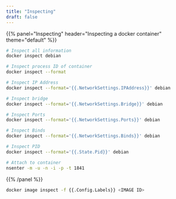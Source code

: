 ```yaml
---
title: "Inspecting"
draft: false
---
```


{{% panel="Inspecting" header="Inspecting a docker container" theme="default" %}}
```bash
# Inspect all information
docker inspect debian

# Inspect process ID of container
docker inspect --format 

# Inspect IP Address
docker inspect --format='{{.NetworkSettings.IPAddress}}' debian

# Inspect bridge
docker inspect --format='{{.NetworkSettings.Bridge}}' debian

# Inspect Ports
docker inspect --format='{{.NetworkSettings.Ports}}' debian

# Inspect Binds
docker inspect --format='{{.NetworkSettings.Binds}}' debian

# Inspect PID
docker inspect --format='{{.State.Pid}}' debian

# Attach to container
nsenter -m -u -n -i -p -t 1841
```
{{% /panel %}}

```bash
docker image inspect -f {{.Config.Labels}} <IMAGE ID>
```
